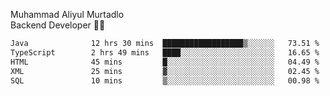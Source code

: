 Muhammad Aliyul Murtadlo
<br>
Backend Developer 👨‍💻
<br>
<!--START_SECTION:waka-->

```txt
Java              12 hrs 30 mins  ██████████████████▒░░░░░░   73.51 %
TypeScript        2 hrs 49 mins   ████░░░░░░░░░░░░░░░░░░░░░   16.65 %
HTML              45 mins         █░░░░░░░░░░░░░░░░░░░░░░░░   04.49 %
XML               25 mins         ▓░░░░░░░░░░░░░░░░░░░░░░░░   02.45 %
SQL               10 mins         ▒░░░░░░░░░░░░░░░░░░░░░░░░   00.98 %
```

<!--END_SECTION:waka-->
